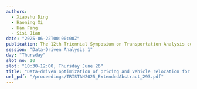 ```yaml
---
authors:
  - Xiaoshu Ding
  - Haoning Xi
  - Han Fang
  - Sisi Jian
date: "2025-06-22T00:00:00Z"
publication: The 12th Triennial Symposium on Transportation Analysis conference
session: "Data-Driven Analysis 1"
day: "Thursday"
slot_no: 10
slot: "10:30-12:00, Thursday June 26"
title: "Data-driven optimization of pricing and vehicle relocation for ridesourcing platforms considering reservation"
url_pdf: "/proceedings/TRISTAN2025_ExtendedAbstract_293.pdf"
---
```

